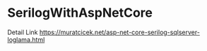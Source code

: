 # SerilogWithAspNetCore
Detail Link
https://muratcicek.net/asp-net-core-serilog-sqlserver-loglama.html
